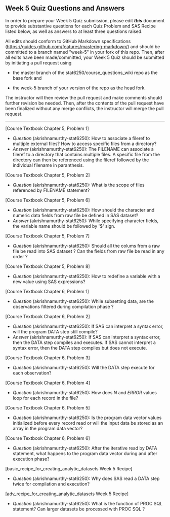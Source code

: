 ## Week 5 Quiz Questions and Answers

In order to prepare your Week 5 Quiz submission, please edit ***this*** document to provide substantive questions for each Quiz Problem and SAS Recipe listed below, as well as answers to at least three questions raised.

All edits should conform to GitHub Markdown specifications (https://guides.github.com/features/mastering-markdown/) and should be committed to a branch named "week-5" in your fork of this repo. Then, after all edits have been made/committed, your Week 5 Quiz should be submitted by initiating a pull request using

- the master branch of the stat6250/course_questions_wiki repo as the base fork and

- the week-5 branch of your version of the repo as the head fork.

The instructor will then review the pull request and make comments should further revision be needed. Then, after the contents of the pull request have been finalized without any merge conflicts, the instructor will merge the pull request.

********************************************************************************



[Course Textbook Chapter 5, Problem 1]
- *Question* (akrishnamurthy-stat6250): How to associate a fileref to multiple external files? How to access specific files from a directory?
- *Answer* (akrishnamurthy-stat6250): The FILENAME can associate a fileref to a directory that contains multiple files. A specific file from the directory can then be referenced using the fileref followed by the individual filename in paranthesis.



[Course Textbook Chapter 5, Problem 2]
- *Question* (akrishnamurthy-stat6250): What is the scope of files referenced by FILENAME statement?



[Course Textbook Chapter 5, Problem 6]
- *Question* (akrishnamurthy-stat6250): How should the character and numeric data fields from raw file be defined in SAS dataset?
- *Answer* (akrishnamurthy-stat6250): While specifying character fields, the variable name should be followed by '$' sign.



[Course Textbook Chapter 5, Problem 7]
- *Question* (akrishnamurthy-stat6250): Should all the colums from a raw file be read into SAS dataset ? Can the fields from raw file be read in any order ?



[Course Textbook Chapter 5, Problem 8]
- *Question* (akrishnamurthy-stat6250): How to redefine a variable with a new value using SAS expressions?



[Course Textbook Chapter 6, Problem 1]
- *Question* (akrishnamurthy-stat6250): While subsetting data, are the observations filtered during compilation phase ?



[Course Textbook Chapter 6, Problem 2]
- *Question* (akrishnamurthy-stat6250): If SAS can interpret a syntax error, will the program DATA step still compile?
- *Answer* (akrishnamurthy-stat6250): If SAS can interpret a syntax error, then the DATA step compiles and executes. If SAS cannot interpret a syntax error, then the DATA step compiles but does not execute.



[Course Textbook Chapter 6, Problem 3]
- *Question* (akrishnamurthy-stat6250): Will the DATA step execute for each observation?



[Course Textbook Chapter 6, Problem 4]
- *Question* (akrishnamurthy-stat6250): How does _N_ and _ERROR_ values loop for each record in the file?



[Course Textbook Chapter 6, Problem 5]
- *Question* (akrishnamurthy-stat6250): Is the program data vector values initialized before every record read or will the input data be stored as an array in the program data vector?



[Course Textbook Chapter 6, Problem 6]
- *Question* (akrishnamurthy-stat6250): After the iterative read by DATA statement, what happens to the program data vector during and after execution phase?



[basic_recipe_for_creating_analytic_datasets Week 5 Recipe]
- *Question* (akrishnamurthy-stat6250): Why does SAS read a DATA step twice for compilation and execution?



[adv_recipe_for_creating_analytic_datasets Week 5 Recipe]
- *Question* (akrishnamurthy-stat6250): What is the function of PROC SQL statement? Can larger datasets be processed with PROC SQL ?


